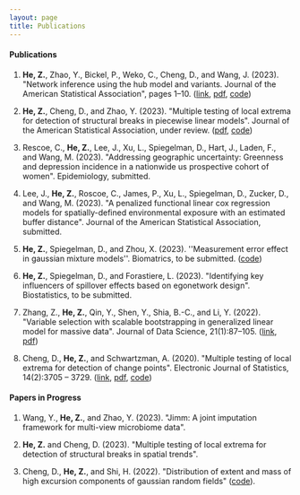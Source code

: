 ```yaml
---
layout: page
title: Publications
---
```


<!--**[My Google Scholar]()**-->


#### Publications

1. **He, Z.**, Zhao, Y., Bickel, P., Weko, C., Cheng, D., and Wang, J. (2023). "Network inference using the hub
   model and variants. Journal of the American Statistical Association", pages 1–10. ([link](https://doi.org/10.1080/01621459.2023.2183133), [pdf](https://arxiv.org/pdf/2308.03785.pdf), [code](https://github.com/zhibinghe/Phub))

2. **He, Z.**, Cheng, D., and Zhao, Y. (2023). "Multiple testing of local extrema for detection of structural breaks in piecewise linear models". Journal of the American Statistical Association, under review. ([pdf](https://arxiv.org/pdf/2308.04368.pdf), [code](https://cran.r-project.org/web/packages/dSTEM/index.html))

3. Rescoe, C., **He, Z.**, Lee, J., Xu, L., Spiegelman, D., Hart, J., Laden, F., and Wang, M. (2023). "Addressing geographic uncertainty: Greenness and depression incidence in a nationwide us prospective cohort of
   women". Epidemiology, submitted.

4. Lee, J., **He, Z.**, Roscoe, C., James, P., Xu, L., Spiegelman, D., Zucker, D., and Wang, M. (2023). "A penalized functional linear cox regression models for spatially-defined environmental exposure with an estimated buffer distance". Journal of the American Statistical Association, submitted.

5. **He, Z.**, Spiegelman, D., and Zhou, X. (2023). ''Measurement error effect in gaussian mixture models''. Biomatrics, to be submitted. ([code](https://github.com/zhibinghe/mixme))

6. **He, Z.**, Spiegelman, D., and Forastiere, L. (2023). "Identifying key influencers of spillover effects based on egonetwork design". Biostatistics, to be submitted.

7. Zhang, Z., **He, Z.**, Qin, Y., Shen, Y., Shia, B.-C., and Li, Y. (2022). "Variable selection with scalable bootstrapping in generalized linear model for massive data". Journal of Data Science, 21(1):87–105. ([link](https://doi.org/10.6339/22-JDS1052), [pdf](https://doi.org/10.6339/22-JDS1052))

8. Cheng, D., **He, Z.**, and Schwartzman, A. (2020). "Multiple testing of local extrema for detection of change points". Electronic Journal of Statistics, 14(2):3705 – 3729. ([link](https://doi.org/10.1214/20-EJS1751), [pdf](https://arxiv.org/pdf/1504.06384.pdf), [code](https://github.com/zhibinghe/dSTEM))

   

#### Papers in Progress

1. Wang, Y., **He, Z.**, and Zhao, Y. (2023). "Jimm: A joint imputation framework for multi-view microbiome data".

2. **He, Z.** and Cheng, D. (2023). "Multiple testing of local extrema for detection of structural breaks in spatial trends".

3. Cheng, D., **He, Z.**, and Shi, H. (2022). "Distribution of extent and mass of high excursion components of gaussian random fields" ([code](https://github.com/zhibinghe/Extremes)).



